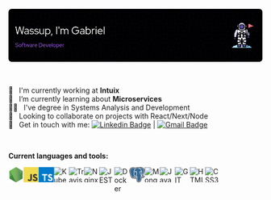 ![Header](./assets/header3.png)

<br>


 :rocket:  &nbsp; I'm currently working at **Intuix**
 <br/> 🌱 &nbsp; I’m currently learning about **Microservices**
 <br/> 👨‍🎓  &nbsp; I've degree in Systems Analysis and Development
 <br/> :purple_heart: &nbsp; Looking to collaborate on projects with React/Next/Node
 <br/> :email: &nbsp; Get in touch with me: [![Linkedin Badge](https://img.shields.io/badge/-GabrielMoretti-blue?style=flat-square&logo=Linkedin&logoColor=white&link=https://www.linkedin.com/in/gbdesigns13/)](https://www.linkedin.com/in/gabriel-morettii/) 
| 
[![Gmail Badge](https://img.shields.io/badge/-gabrielmorettisilva@gmail.com-c14438?style=flat-square&logo=Gmail&logoColor=white&link=gabrielmorettisilva@gmail.com)](mailto:gabrielmorettisilva@gmail.com)

<br/>

**Current languages and tools:**
<p>

   <a target="_blank" rel="noopener noreferrer" href="https://raw.githubusercontent.com/github/explore/80688e429a7d4ef2fca1e82350fe8e3517d3494d/topics/nodejs/nodejs.png"><img alt="NodeJS" src="https://raw.githubusercontent.com/github/explore/80688e429a7d4ef2fca1e82350fe8e3517d3494d/topics/nodejs/nodejs.png" style="max-width:100%;" width="30px" align="left"></a>
 <a target="_blank" rel="noopener noreferrer" href="https://raw.githubusercontent.com/github/explore/80688e429a7d4ef2fca1e82350fe8e3517d3494d/topics/javascript/javascript.png"><img alt="JavaScript" src="https://raw.githubusercontent.com/github/explore/80688e429a7d4ef2fca1e82350fe8e3517d3494d/topics/javascript/javascript.png" style="max-width:100%;" width="30px" align="left"></a>
   <a target="_blank" rel="noopener noreferrer" href="https://raw.githubusercontent.com/github/explore/80688e429a7d4ef2fca1e82350fe8e3517d3494d/topics/typescript/typescript.png"><img alt="TypeScript" src="https://raw.githubusercontent.com/github/explore/80688e429a7d4ef2fca1e82350fe8e3517d3494d/topics/typescript/typescript.png" style="max-width:100%;" width="30px" align="left"></a>
     <a href="https://www.w3.org/TR/html5/" title="Kubernetes"><img src="https://github.com/get-icon/geticon/blob/master/icons/kubernetes.svg" align="left"  alt="Kubernetes" width="30px" height="30px"></a>
 <a href="https://www.w3.org/TR/html5/" title="Travis"><img src="https://static-00.iconduck.com/assets.00/travis-ci-icon-256x255-r4xxdyut.png" align="left"  alt="Travis" width="30px" height="30px"></a>
    <a href="https://www.w3.org/TR/html5/" title="Nginx"><img src="https://static-00.iconduck.com/assets.00/file-type-nginx-icon-449x512-1lfsrxx4.png" align="left" alt="Nginx" width="30px" height="30px"></a>
   
  <a target="_blank" rel="noopener noreferrer" href="https://github.com/get-icon/geticon/blob/master/icons/jest.svg"><img alt="JEST" src="https://github.com/get-icon/geticon/blob/master/icons/jest.svg" style="max-width:100%;" width="30px" align="left"></a>
 <a target="_blank" rel="noopener noreferrer" href="https://github.com/get-icon/geticon/blob/master/icons/docker-icon.svg"><img alt="Docker" src="https://github.com/get-icon/geticon/blob/master/icons/docker-icon.svg" style="max-width:100%;" width="30px" align="left"></a>
  <a target="_blank" rel="noopener noreferrer" href="https://raw.githubusercontent.com/github/explore/80688e429a7d4ef2fca1e82350fe8e3517d3494d/topics/postgresql/postgresql.png"><img alt="PostgreSQL" src="https://raw.githubusercontent.com/github/explore/80688e429a7d4ef2fca1e82350fe8e3517d3494d/topics/postgresql/postgresql.png" style="max-width:100%;" width="30px" align="left"></a>
 <a href="https://www.mongodb.org/" title="MongoDB"><img src="https://github.com/get-icon/geticon/raw/master/icons/mongodb-icon.svg"  style="max-width:100%;" alt="MongoDB" width="30px" height="30px" align="left" ></a>
<a href="https://www.java.com/" title="Java"><img src="https://github.com/get-icon/geticon/raw/master/icons/java.svg" alt="Java" width="30px" height="30px" align="left"></a>
  <a target="_blank" align="left" rel="noopener noreferrer" href="https://github.com/get-icon/geticon/blob/master/icons/git-icon.svg"><img alt="GIT" src="https://github.com/get-icon/geticon/blob/master/icons/git-icon.svg" style="max-width:100%;" width="30px" align="left"></a>
  <a href="https://www.w3.org/TR/html5/" title="HTML5"><img src="https://github.com/get-icon/geticon/raw/master/icons/html-5.svg" align="left"  alt="HTML5" width="30px" height="30px"></a>
   <a href="https://www.w3.org/TR/CSS/" title="CSS3"><img src="https://github.com/get-icon/geticon/raw/master/icons/css-3.svg" alt="CSS3" align="left" width="30px" height="30px"></a>
</p>
<br/>






